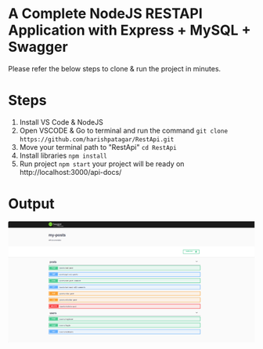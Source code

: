 # A Complete NodeJS RESTAPI Application with Express + MySQL + Swagger

Please refer the below steps to clone & run the project in minutes.

# Steps

1. Install VS Code & NodeJS
2. Open VSCODE & Go to terminal and run the command
   `git clone https://github.com/harishpatagar/RestApi.git`
3. Move your terminal path to "RestApi"
   `cd RestApi`
4. Install libraries
   `npm install`
5. Run project
   `npm start`
   your project will be ready on http://localhost:3000/api-docs/

# Output

<img src="/swagger.png" alt="swaggeroutput"/>
